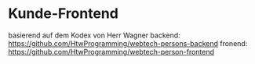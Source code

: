 # Kunde-Frontend

basierend auf dem Kodex von Herr Wagner
backend: https://github.com/HtwProgramming/webtech-persons-backend
fronend: https://github.com/HtwProgramming/webtech-person-frontend
